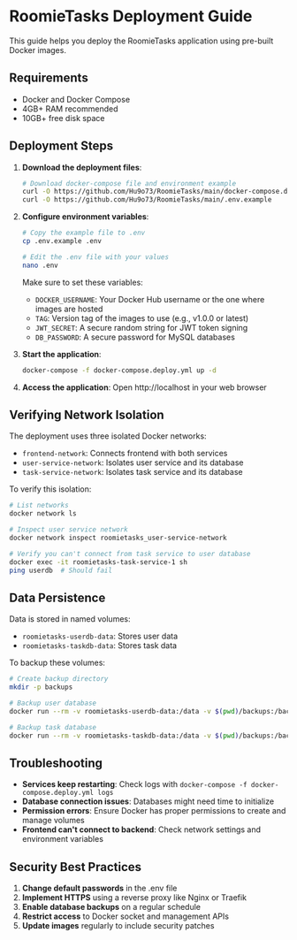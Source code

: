 # RoomieTasks Deployment Guide

This guide helps you deploy the RoomieTasks application using pre-built Docker images.

## Requirements
- Docker and Docker Compose
- 4GB+ RAM recommended
- 10GB+ free disk space

## Deployment Steps

1. **Download the deployment files**:
   ```bash
   # Download docker-compose file and environment example
   curl -O https://github.com/Hu9o73/RoomieTasks/main/docker-compose.deploy.yml
   curl -O https://github.com/Hu9o73/RoomieTasks/main/.env.example
   ```

2. **Configure environment variables**:
   ```bash
   # Copy the example file to .env
   cp .env.example .env
   
   # Edit the .env file with your values
   nano .env
   ```
   
   Make sure to set these variables:
   - `DOCKER_USERNAME`: Your Docker Hub username or the one where images are hosted
   - `TAG`: Version tag of the images to use (e.g., v1.0.0 or latest)
   - `JWT_SECRET`: A secure random string for JWT token signing
   - `DB_PASSWORD`: A secure password for MySQL databases

3. **Start the application**:
   ```bash
   docker-compose -f docker-compose.deploy.yml up -d
   ```

4. **Access the application**:
   Open http://localhost in your web browser

## Verifying Network Isolation

The deployment uses three isolated Docker networks:
- `frontend-network`: Connects frontend with both services
- `user-service-network`: Isolates user service and its database
- `task-service-network`: Isolates task service and its database

To verify this isolation:
```bash
# List networks
docker network ls

# Inspect user service network
docker network inspect roomietasks_user-service-network

# Verify you can't connect from task service to user database
docker exec -it roomietasks-task-service-1 sh
ping userdb  # Should fail
```

## Data Persistence

Data is stored in named volumes:
- `roomietasks-userdb-data`: Stores user data
- `roomietasks-taskdb-data`: Stores task data

To backup these volumes:
```bash
# Create backup directory
mkdir -p backups

# Backup user database
docker run --rm -v roomietasks-userdb-data:/data -v $(pwd)/backups:/backups alpine tar cvf /backups/userdb-backup.tar /data

# Backup task database
docker run --rm -v roomietasks-taskdb-data:/data -v $(pwd)/backups:/backups alpine tar cvf /backups/taskdb-backup.tar /data
```

## Troubleshooting

- **Services keep restarting**: Check logs with `docker-compose -f docker-compose.deploy.yml logs`
- **Database connection issues**: Databases might need time to initialize
- **Permission errors**: Ensure Docker has proper permissions to create and manage volumes
- **Frontend can't connect to backend**: Check network settings and environment variables

## Security Best Practices

1. **Change default passwords** in the .env file
2. **Implement HTTPS** using a reverse proxy like Nginx or Traefik
3. **Enable database backups** on a regular schedule
4. **Restrict access** to Docker socket and management APIs
5. **Update images** regularly to include security patches